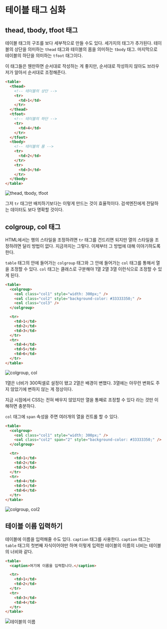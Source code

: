 # 테이블 태그 심화

## thead, tbody, tfoot 태그
테이블 태그의 구조를 보다 세부적으로 만들 수도 있다. 세가지의 태그가 추가된다. 테이블의 상단을 의미하는 `thead` 태그와 테이블의 몸을 의미하는 `tbody` 태그. 마지막으로 테이블의 하단을 의미하는 `tfoot` 태그이다.

이 태그들은 웬만하면 순서대로 작성하는 게 좋지만, 순서대로 작성하지 않아도 브라우저가 알아서 순서대로 조정해준다.

```html
<table>
  <thead>
    <!-- 테이블의 상단 -->
    <tr>
      <td>1</td>
    </tr>
  </thead>
  <tfoot>
    <!-- 테이블의 하단 -->
    <tr>
      <td>4</td>
    </tr>
  </tfoot>
  <tbody>
    <!-- 테이블의 몸 -->
    <tr>
      <td>2</td>
    </tr>
    <tr>
      <td>3</td>
    </tr>
  </tbody>
</table>
```

![thead, tbody, tfoot](https://drive.google.com/uc?export=view&id=1i2C2XaKWCQ5_mbbogM-koSTlwqXq51XZ)

그저 `tr` 태그만 배치하기보다는 이렇게 만드는 것이 효율적이다. 검색엔진에게 전달하는 데이터도 보다 명확할 것이다.

## colgroup, col 태그
HTML에서는 행의 스타일을 조정하려면 `tr` 태그를 건드리면 되지만 열의 스타일을 조정하려면 달리 방법이 없다. 지금까지는 그렇다. 이제부터 그 방법에 대해 이야기하도록 한다.

`table` 태그의 안에 들어가는 `colgroup` 태그와 그 안에 들어가는 `col` 태그를 통해서 열을 조정할 수 있다. `col` 태그는 클래스로 구분해야 1열 2열 3열 이런식으로 조정할 수 있게 된다.

```html
<table>
  <colgroup>
    <col class="col1" style="width: 300px;" />
    <col class="col2" style="background-color: #33333350;" />
    <col class="col3" />
  </colgroup>

  <tr>
    <td>1</td>
    <td>2</td>
    <td>3</td>
  </tr>
  <tr>
    <td>4</td>
    <td>5</td>
    <td>6</td>
  </tr>
</table>
```

![colgroup, col](https://drive.google.com/uc?export=view&id=1kNawzOE39DkXS1oiuKo1WnkdfhZKvely)

1열은 너비가 300픽셀로 설정이 됐고 2열은 배경이 변했다. 3열에는 아무런 변화도 주지 않았기에 변하지 않는 게 정상이다.

지금 시점에서 CSS는 전혀 배우지 않았지만 열을 통째로 조정할 수 있다 라는 것만 이해하면 충분하다.

`col` 태그에 `span` 속성을 주면 여러개의 열을 컨트롤 할 수 있다.

```html
<table>
  <colgroup>
    <col class="col1" style="width: 300px;" />
    <col class="col2" span="2" style="background-color: #33333350;" />
  </colgroup>

  <tr>
    <td>1</td>
    <td>2</td>
    <td>3</td>
  </tr>
  <tr>
    <td>4</td>
    <td>5</td>
    <td>6</td>
  </tr>
</table>
```

![colgroup, col2](https://drive.google.com/uc?export=view&id=1Pw56_F3KOzQGGGC6shSan8EMqHageJPg)

## 테이블 이름 입력하기
테이블에 이름을 입력해줄 수도 있다. `caption` 태그를 사용한다. `caption` 태그는 `table` 태그의 첫번째 자식이어야만 하며 이렇게 입력한 테이블의 이름의 너비는 테이블의 너비와 같다.

```html
<table>
  <caption>여기에 이름을 입력합니다.</caption>

  <tr>
    <td>1</td>
    <td>2</td>
  </tr>
  <tr>
    <td>3</td>
    <td>4</td>
  </tr>
</table>
```

![테이블의 이름](https://drive.google.com/uc?export=view&id=1rEOzxhZKCukoOzU2-_fKNp97Wy8SCwUI)
